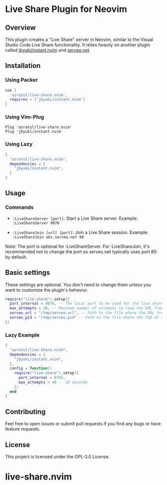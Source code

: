 # Live Share Plugin for Neovim

## Overview

This plugin creates a "Live Share" server in Neovim, similar to the Visual Studio Code Live Share functionality. It relies heavily on another plugin called [jbyuki/instant.nvim](https://github.com/jbyuki/instant.nvim) and [serveo.net](https://serveo.net/).

## Installation

### Using Packer

```lua
use {
  'azratul/live-share.nvim',
  requires = {'jbyuki/instant.nvim'}
}
```

### Using Vim-Plug

```vim
Plug 'azratul/live-share.nvim'
Plug 'jbyuki/instant.nvim'
```

### Using Lazy

```lua
{
  "azratul/live-share.nvim",
  dependencies = {
    "jbyuki/instant.nvim",
  }
}
```

## Usage

### Commands

- `:LiveShareServer [port]`: Start a Live Share server.
    Example: `:LiveShareServer 9876`

- `:LiveShareJoin [url] [port]`: Join a Live Share session.
    Example: `:LiveShareJoin abc.serveo.net 80`

Note: The port is optional for :LiveShareServer. For :LiveShareJoin, it's recommended not to change the port as serveo.net typically uses port 80 by default.

## Basic settings

These settings are optional. You don't need to change them unless you want to customize the plugin's behavior.


```lua
require("live-share").setup({
  port_internal = 9876, -- The local port to be used for the live share connection
  max_attempts = 20, -- Maximum number of attempts to read the URL from serveo.net, every 250 ms
  serveo_url = "/tmp/serveo.url", -- Path to the file where the URL from serveo.net will be stored
  serveo_pid = "/tmp/serveo.pid" -- Path to the file where the PID of the SSH process will be stored
})
```

### Lazy Example

```lua
{
  "azratul/live-share.nvim",
  dependencies = {
    "jbyuki/instant.nvim",
  },
  config = function()
    require("live-share").setup({
      port_internal = 8765,
      max_attempts = 40 -- 10 seconds
    })
  end
}
```

## Contributing

Feel free to open issues or submit pull requests if you find any bugs or have feature requests.


## License

This project is licensed under the GPL-3.0 License.
# live-share.nvim
